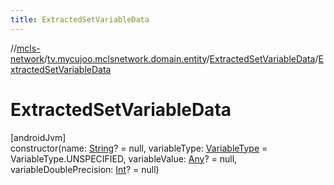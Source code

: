 ```yaml
---
title: ExtractedSetVariableData
---
```

//[mcls-network](../../../index.html)/[tv.mycujoo.mclsnetwork.domain.entity](../index.html)/[ExtractedSetVariableData](index.html)/[ExtractedSetVariableData](-extracted-set-variable-data.html)



# ExtractedSetVariableData



[androidJvm]\
constructor(name: [String](https://kotlinlang.org/api/latest/jvm/stdlib/kotlin/-string/index.html)? = null, variableType: [VariableType](../-variable-type/index.html) = VariableType.UNSPECIFIED, variableValue: [Any](https://kotlinlang.org/api/latest/jvm/stdlib/kotlin/-any/index.html)? = null, variableDoublePrecision: [Int](https://kotlinlang.org/api/latest/jvm/stdlib/kotlin/-int/index.html)? = null)




